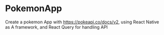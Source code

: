 # PokemonApp

Create a pokemon App with https://pokeapi.co/docs/v2,
 using React Native as A framework, 
 and React Query for handling API

